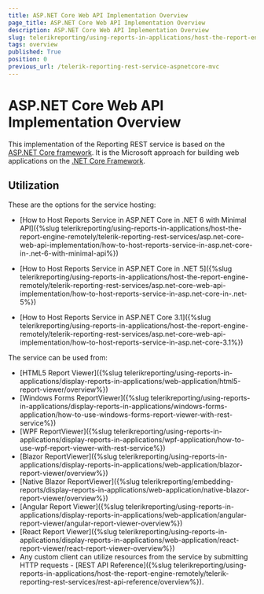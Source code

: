 ```yaml
---
title: ASP.NET Core Web API Implementation Overview
page_title: ASP.NET Core Web API Implementation Overview
description: ASP.NET Core Web API Implementation Overview
slug: telerikreporting/using-reports-in-applications/host-the-report-engine-remotely/telerik-reporting-rest-services/asp.net-core-web-api-implementation/overview
tags: overview
published: True
position: 0
previous_url: /telerik-reporting-rest-service-aspnetcore-mvc
---
```


# ASP.NET Core Web API Implementation Overview

This implementation of the Reporting REST service is based on the [ASP.NET Core framework](https://dotnet.microsoft.com/learn/aspnet/what-is-aspnet-core). It is the Microsoft approach for building web applications on the [.NET Core Framework](https://msdn.microsoft.com/netframework/). 

## Utilization

These are the options for the service hosting: 

* [How to Host Reports Service in ASP.NET Core in .NET 6 with Minimal API]({%slug telerikreporting/using-reports-in-applications/host-the-report-engine-remotely/telerik-reporting-rest-services/asp.net-core-web-api-implementation/how-to-host-reports-service-in-asp.net-core-in-.net-6-with-minimal-api%})

* [How to Host Reports Service in ASP.NET Core in .NET 5]({%slug telerikreporting/using-reports-in-applications/host-the-report-engine-remotely/telerik-reporting-rest-services/asp.net-core-web-api-implementation/how-to-host-reports-service-in-asp.net-core-in-.net-5%})

* [How to Host Reports Service in ASP.NET Core 3.1]({%slug telerikreporting/using-reports-in-applications/host-the-report-engine-remotely/telerik-reporting-rest-services/asp.net-core-web-api-implementation/how-to-host-reports-service-in-asp.net-core-3.1%})

The service can be used from: 

* [HTML5 Report Viewer]({%slug telerikreporting/using-reports-in-applications/display-reports-in-applications/web-application/html5-report-viewer/overview%}) 
* [Windows Forms ReportViewer]({%slug telerikreporting/using-reports-in-applications/display-reports-in-applications/windows-forms-application/how-to-use-windows-forms-report-viewer-with-rest-service%})
* [WPF ReportViewer]({%slug telerikreporting/using-reports-in-applications/display-reports-in-applications/wpf-application/how-to-use-wpf-report-viewer-with-rest-service%})
* [Blazor ReportViewer]({%slug telerikreporting/using-reports-in-applications/display-reports-in-applications/web-application/blazor-report-viewer/overview%})
* [Native Blazor ReportViewer]({%slug telerikreporting/embedding-reports/display-reports-in-applications/web-application/native-blazor-report-viewer/overview%})
* [Angular Report Viewer]({%slug telerikreporting/using-reports-in-applications/display-reports-in-applications/web-application/angular-report-viewer/angular-report-viewer-overview%})
* [React Report Viewer]({%slug telerikreporting/using-reports-in-applications/display-reports-in-applications/web-application/react-report-viewer/react-report-viewer-overview%})
* Any custom client can utilize resources from the service by submitting HTTP requests - [REST API Reference]({%slug telerikreporting/using-reports-in-applications/host-the-report-engine-remotely/telerik-reporting-rest-services/rest-api-reference/overview%}). 
